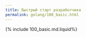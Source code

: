 ```yaml
---
title: Быстрый старт разработчика
permalink: golang/100_basic.html
---
```


{% include 100_basic.md.liquid%}